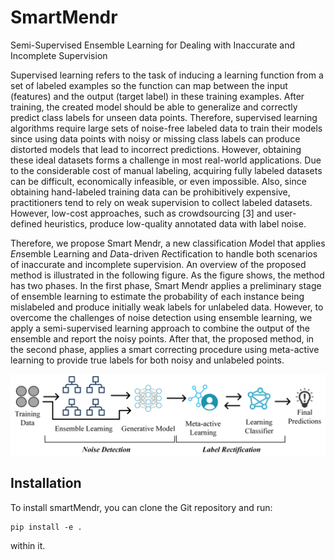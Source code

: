 # SmartMendr
Semi-Supervised Ensemble Learning for Dealing with Inaccurate and Incomplete Supervision

Supervised learning refers to the task of inducing a learning function from a set of labeled examples so the function can map between the input (features) and the output (target label) in these training examples. After training, the created model should be able to generalize and correctly predict class labels for unseen data points. Therefore, supervised learning algorithms require large sets of noise-free labeled data to train their models since using data points with noisy or missing class labels can produce distorted models that lead to incorrect predictions. However, obtaining these ideal datasets forms a challenge in most real-world applications. Due to the considerable cost of manual labeling, acquiring fully labeled datasets can be difficult, economically infeasible, or even impossible. Also, since obtaining hand-labeled training data can be prohibitively expensive, practitioners tend to rely on weak supervision to collect labeled datasets. However, low-cost approaches, such as crowdsourcing [3] and user-defined heuristics, produce low-quality annotated data with label noise. 

Therefore, we propose Smart Mendr, a new classification *M*odel that applies *En*semble Learning and *D*ata-driven *R*ectification to handle both scenarios of inaccurate and incomplete supervision. An overview of the proposed method is illustrated in the following figure. As the figure shows, the method has two phases. In the first phase, Smart Mendr applies a preliminary stage of ensemble learning to estimate the probability of each instance being mislabeled and produce initially weak labels for unlabeled data. However, to overcome the challenges of noise detection using ensemble learning, we apply a semi-supervised learning approach to combine the output of the ensemble and report the noisy points. After that, the proposed method, in the second phase, applies a smart correcting procedure using meta-active learning to provide true labels for both noisy and unlabeled points.


<p></p>
<p align="center">
<img src="./images/smartMendr.jpg" align="center" width="700">
</p>
<p></p>

## Installation

To install smartMendr, you can clone the Git repository and run:

    pip install -e .

within it.
